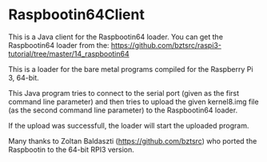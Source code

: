 # Raspbootin64Client

This is a Java client for the Raspbootin64 loader.
You can get the Raspbootin64 loader from the:
https://github.com/bztsrc/raspi3-tutorial/tree/master/14_raspbootin64

This is a loader for the bare metal programs compiled for the Raspberry Pi 3, 64-bit.

This Java program tries to connect to the serial port (given as the first command line parameter) and 
then tries to upload the given kernel8.img file (as the second command line parameter) to the Raspbootin64 loader.

If the upload was successfull, the loader will start the uploaded program. 

Many thanks to Zoltan Baldaszti (https://github.com/bztsrc) who ported the Raspbootin to the 64-bit RPI3 version.

